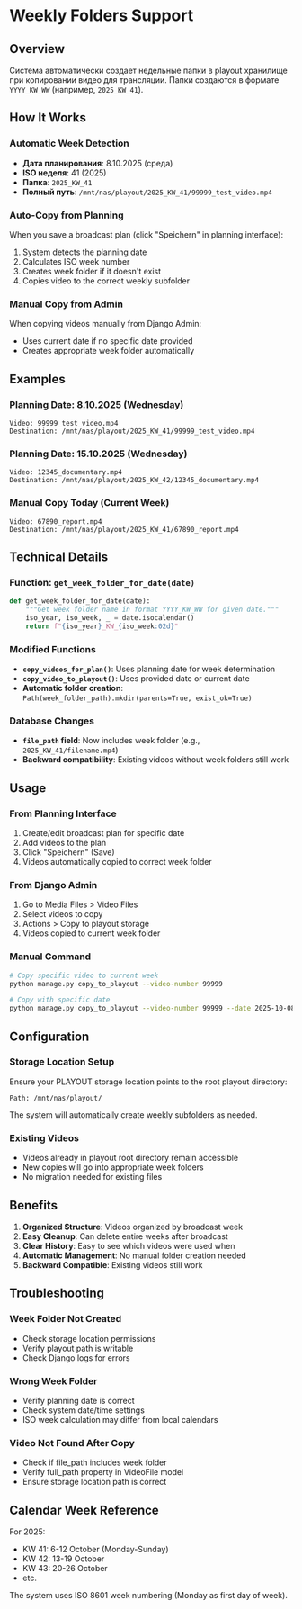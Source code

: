 # Weekly Folders Support

## Overview

Система автоматически создает недельные папки в playout хранилище при копировании видео для трансляции. Папки создаются в формате `YYYY_KW_WW` (например, `2025_KW_41`).

## How It Works

### Automatic Week Detection
- **Дата планирования**: 8.10.2025 (среда)
- **ISO неделя**: 41 (2025)
- **Папка**: `2025_KW_41`
- **Полный путь**: `/mnt/nas/playout/2025_KW_41/99999_test_video.mp4`

### Auto-Copy from Planning
When you save a broadcast plan (click "Speichern" in planning interface):
1. System detects the planning date
2. Calculates ISO week number
3. Creates week folder if it doesn't exist
4. Copies video to the correct weekly subfolder

### Manual Copy from Admin
When copying videos manually from Django Admin:
- Uses current date if no specific date provided
- Creates appropriate week folder automatically

## Examples

### Planning Date: 8.10.2025 (Wednesday)
```
Video: 99999_test_video.mp4
Destination: /mnt/nas/playout/2025_KW_41/99999_test_video.mp4
```

### Planning Date: 15.10.2025 (Wednesday) 
```
Video: 12345_documentary.mp4
Destination: /mnt/nas/playout/2025_KW_42/12345_documentary.mp4
```

### Manual Copy Today (Current Week)
```
Video: 67890_report.mp4
Destination: /mnt/nas/playout/2025_KW_41/67890_report.mp4
```

## Technical Details

### Function: `get_week_folder_for_date(date)`
```python
def get_week_folder_for_date(date):
    """Get week folder name in format YYYY_KW_WW for given date."""
    iso_year, iso_week, _ = date.isocalendar()
    return f"{iso_year}_KW_{iso_week:02d}"
```

### Modified Functions
- **`copy_videos_for_plan()`**: Uses planning date for week determination
- **`copy_video_to_playout()`**: Uses provided date or current date
- **Automatic folder creation**: `Path(week_folder_path).mkdir(parents=True, exist_ok=True)`

### Database Changes
- **`file_path` field**: Now includes week folder (e.g., `2025_KW_41/filename.mp4`)
- **Backward compatibility**: Existing videos without week folders still work

## Usage

### From Planning Interface
1. Create/edit broadcast plan for specific date
2. Add videos to the plan
3. Click "Speichern" (Save)
4. Videos automatically copied to correct week folder

### From Django Admin
1. Go to Media Files > Video Files
2. Select videos to copy
3. Actions > Copy to playout storage
4. Videos copied to current week folder

### Manual Command
```bash
# Copy specific video to current week
python manage.py copy_to_playout --video-number 99999

# Copy with specific date
python manage.py copy_to_playout --video-number 99999 --date 2025-10-08
```

## Configuration

### Storage Location Setup
Ensure your PLAYOUT storage location points to the root playout directory:
```
Path: /mnt/nas/playout/
```

The system will automatically create weekly subfolders as needed.

### Existing Videos
- Videos already in playout root directory remain accessible
- New copies will go into appropriate week folders
- No migration needed for existing files

## Benefits

1. **Organized Structure**: Videos organized by broadcast week
2. **Easy Cleanup**: Can delete entire weeks after broadcast
3. **Clear History**: Easy to see which videos were used when
4. **Automatic Management**: No manual folder creation needed
5. **Backward Compatible**: Existing videos still work

## Troubleshooting

### Week Folder Not Created
- Check storage location permissions
- Verify playout path is writable
- Check Django logs for errors

### Wrong Week Folder
- Verify planning date is correct
- Check system date/time settings
- ISO week calculation may differ from local calendars

### Video Not Found After Copy
- Check if file_path includes week folder
- Verify full_path property in VideoFile model
- Ensure storage location path is correct

## Calendar Week Reference

For 2025:
- KW 41: 6-12 October (Monday-Sunday)
- KW 42: 13-19 October
- KW 43: 20-26 October
- etc.

The system uses ISO 8601 week numbering (Monday as first day of week).
